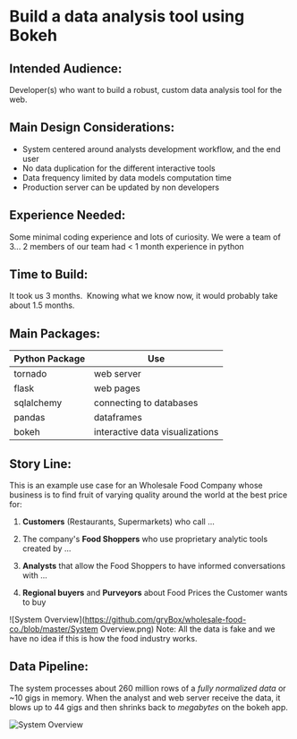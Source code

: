 # Build a data analysis tool using Bokeh

## Intended Audience:
Developer(s) who want to build a robust, custom data analysis tool for the web.

## Main Design Considerations:
- System centered around analysts development workflow, and the end user
- No data duplication for the different interactive tools
- Data frequency limited by data models computation time
- Production server can be updated by non developers

## Experience Needed:
Some minimal coding experience and lots of curiosity. We were a team of 3... 2 members of our team had < 1 month experience in python

## Time to Build:
It took us 3 months.  Knowing what we know now, it would probably take about 1.5 months.

## Main Packages:
| Python Package | Use                            |
| -------------- | ------------------------------ |
| tornado        | web server                     |
| flask          | web pages                      |
| sqlalchemy     | connecting to databases        |
|pandas          | dataframes                     |
|bokeh           | interactive data visualizations|

## Story Line:
This is an example use case for an Wholesale Food Company whose business is to find fruit of varying quality around the world at the best price for:

1. **Customers** (Restaurants, Supermarkets) who call ...

2. The company's **Food Shoppers** who use proprietary analytic tools created by ...

3. **Analysts** that allow the Food Shoppers to have informed conversations with ...

4. **Regional buyers** and **Purveyors** about Food Prices the Customer wants to buy

![System Overview](https://github.com/gryBox/wholesale-food-co./blob/master/System Overview.png)
Note: All the data is fake and we have no idea if this is how the food industry works.

## Data Pipeline:
The system processes about 260 million rows of a *fully normalized data* or ~10 gigs in memory. When the analyst and web server receive the data, it blows up to 44 gigs and then shrinks back to *megabytes* on the bokeh app.

![System Overview](https://github.com/gryBox/wholesale-food-co./blob/master/Dataflow.png)
